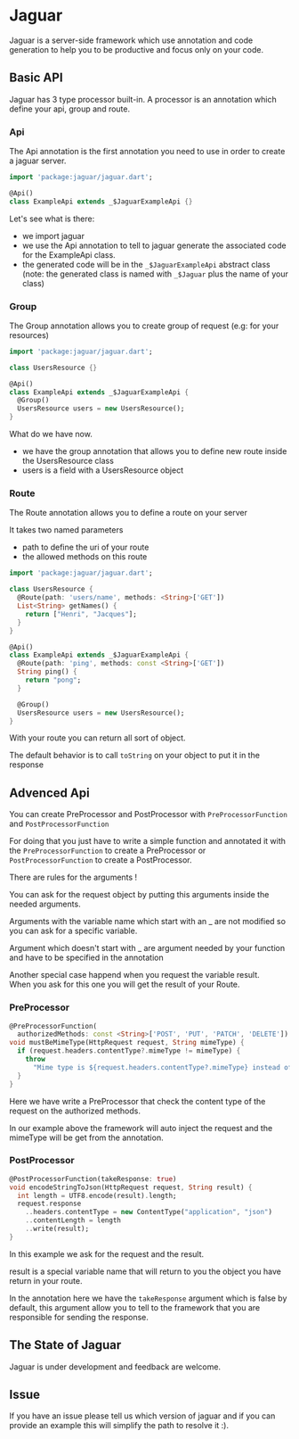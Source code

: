 # Jaguar

Jaguar is a server-side framework which use annotation and code generation to help
you to be productive and focus only on your code.

## Basic API

Jaguar has 3 type processor built-in.
A processor is an annotation which define your api, group and route.

### Api

The Api annotation is the first annotation you need to use in order to create a jaguar server.

```dart
import 'package:jaguar/jaguar.dart';

@Api()
class ExampleApi extends _$JaguarExampleApi {}
```

Let's see what is there:

- we import jaguar
- we use the Api annotation to tell to jaguar generate the associated code for the ExampleApi class.
- the generated code will be in the `_$JaguarExampleApi` abstract class
(note: the generated class is named with `_$Jaguar` plus the name of your class)

### Group

The Group annotation allows you to create group of request (e.g: for your resources)

```dart
import 'package:jaguar/jaguar.dart';

class UsersResource {}

@Api()
class ExampleApi extends _$JaguarExampleApi {
  @Group()
  UsersResource users = new UsersResource();
}
```

What do we have now.

- we have the group annotation that allows you to define new route inside the UsersResource class
- users is a field with a UsersResource object

### Route

The Route annotation allows you to define a route on your server

It takes two named parameters
- path to define the uri of your route
- the allowed methods on this route

```dart
import 'package:jaguar/jaguar.dart';

class UsersResource {
  @Route(path: 'users/name', methods: <String>['GET'])
  List<String> getNames() {
    return ["Henri", "Jacques"];
  }
}

@Api()
class ExampleApi extends _$JaguarExampleApi {
  @Route(path: 'ping', methods: const <String>['GET'])
  String ping() {
    return "pong";
  }

  @Group()
  UsersResource users = new UsersResource();
}
```

With your route you can return all sort of object.

The default behavior is to call `toString` on your object to put it in the response

## Advenced Api

You can create PreProcessor and PostProcessor with `PreProcessorFunction` and `PostProcessorFunction`

For doing that you just have to write a simple function and annotated it with the `PreProcessorFunction` to create a PreProcessor or `PostProcessorFunction` to create a PostProcessor.

There are rules for the arguments !

You can ask for the request object by putting this arguments inside the needed arguments.

Arguments with the variable name which start with an _ are not modified so you can ask for a specific variable.

Argument which doesn't start with _ are argument needed by your function and have to be specified in the annotation

Another special case happend when you request the variable result.<br/>
When you ask for this one you will get the result of your Route.

### PreProcessor

```dart
@PreProcessorFunction(
  authorizedMethods: const <String>['POST', 'PUT', 'PATCH', 'DELETE'])
void mustBeMimeType(HttpRequest request, String mimeType) {
  if (request.headers.contentType?.mimeType != mimeType) {
    throw
      "Mime type is ${request.headers.contentType?.mimeType} instead of $mimeType";
  }
}
```

Here we have write a PreProcessor that check the content type of the request on the authorized methods.

In our example above the framework will auto inject the request and the mimeType will be get from the annotation.

### PostProcessor

```dart
@PostProcessorFunction(takeResponse: true)
void encodeStringToJson(HttpRequest request, String result) {
  int length = UTF8.encode(result).length;
  request.response
    ..headers.contentType = new ContentType("application", "json")
    ..contentLength = length
    ..write(result);
}
```

In this example we ask for the request and the result.

result is a special variable name that will return to you the object you have return in your route.

In the annotation here we have the `takeResponse` argument which is false by default, this argument allow you to tell to the framework that you are responsible for sending the response.

## The State of Jaguar

Jaguar is under development and feedback are welcome.

## Issue

If you have an issue please tell us which version of jaguar and if you can provide an example this will simplify the path to resolve it :).
